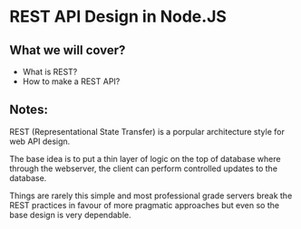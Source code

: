 # REST API Design in Node.JS

## What we will cover?

* What is REST?
* How to make a REST API?

## Notes:

REST (Representational State Transfer) is a porpular architecture style for web API design.

The base idea is to put a thin layer of logic on the top of database where through the webserver, the client can perform controlled updates to the database.

Things are rarely this simple and most professional grade servers break the REST practices in favour of more pragmatic approaches but even so the base design is very dependable.